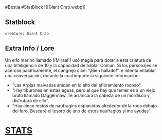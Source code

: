 #Bestia #StatBlock 
![[Giant Crab.webp]]
## Statblock
```statblock
creature: Giant Crab
```
## Extra Info / Lore
Un elfo marino llamado [[Miraal]] usó magia para dotar a esta criatura de una Inteligencia de 10 y la capacidad de hablar Común. Si los personajes se acercan pacíficamente, el cangrejo dice: "¡Bien hallado!". e intenta entablar una conversación, durante la cual imparte la siguiente información:
- "Las Arpías malvadas anidan en lo alto del afloramiento rocoso".
- "Hay tiburones en estas aguas, pero al que hay que temer es a un viejo bruto llamado Daggermaw. Te arrancará la cabeza de un mordisco y disfrutará de ello".
- "Hay cinco restos de naufragios esparcidos alrededor de la roca debajo del faro. Buscaré el tesoro de uno de estos naufragios si me ayudas".
# [STATS](https://5e.tools/bestiary.html#giant%20crab_mm)